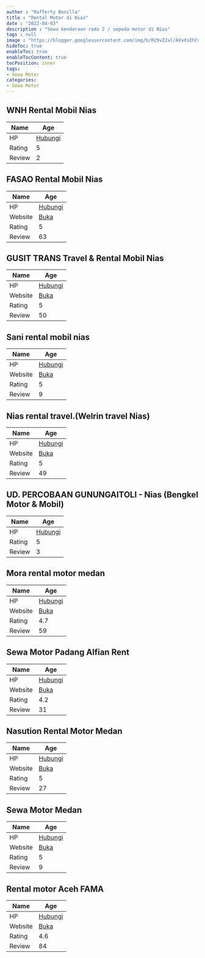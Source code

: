 ```yaml
---
author : "Rafferty Bonilla"
title : "Rental Motor di Nias"
date : "2022-04-03"
description : "Sewa kendaraan roda 2 / sepeda motor di Nias"
tags : null
image : "https://blogger.googleusercontent.com/img/b/R29vZ2xl/AVvXsEhCvLeCH3hcNLe3qU-sNK4wBBL1ORt8J9fXb5Ia9p8HtFCfZ80ps_jGfc_3RdajaTRthQPvIrP7_mWOx4oXD7Vrp4JgvaB2xXUGa6J3kBkdBlV0jPgMPfae6MYBcY5uW-m9_GEf3i1kUetF6CHSukgORP_XvF19WOr1EuJSJ7bO8pgvKVMBmx-pdTVX_w/w300-h200/rental-motor-di-nias.png"
hideToc: true
enableToc: true
enableTocContent: true
tocPosition: inner
tags:
- Sewa Motor
categories:
- Sewa Motor
---
```



## WNH Rental Mobil Nias

Name | Age
--------|------
HP | [Hubungi](https://pcandroidplayer.blogspot.com/?clayads=https://getnumber.ndower.dev?phone=MDgxMjY5ODg4NDQ0)
Rating | 5
Review | 2


## FASAO Rental Mobil Nias

Name | Age
--------|------
HP | [Hubungi](https://pcandroidplayer.blogspot.com/?clayads=https://getnumber.ndower.dev?phone=MDgyMzY3NDE0Njg4)
Website | [Buka](https://pcandroidplayer.blogspot.com/?clayads=aHR0cDovL3JlbnRhbG1vYmlsbmlhcy5jb20v) 
Rating | 5
Review | 63


## GUSIT TRANS Travel &amp; Rental Mobil Nias

Name | Age
--------|------
HP | [Hubungi](https://pcandroidplayer.blogspot.com/?clayads=https://getnumber.ndower.dev?phone=MDgyMjQ1OTc3NDM3)
Website | [Buka](https://pcandroidplayer.blogspot.com/?clayads=aHR0cHM6Ly9tb2JpbHJlbnRhbG5pYXMud29yZHByZXNzLmNvbS8=) 
Rating | 5
Review | 50


## Sani rental mobil nias

Name | Age
--------|------
HP | [Hubungi](https://pcandroidplayer.blogspot.com/?clayads=https://getnumber.ndower.dev?phone=MDg1MjcwMzkwMTQz)
Website | [Buka](https://pcandroidplayer.blogspot.com/?clayads=aHR0cDovL3NhbmlyZW50Y2FyLmJsb2dzcG90LmNvbS8yMDE1LzExL3NhbmktcmVudGFsLW1vYmlsLWRpLXB1bGF1LW5pYXMtc2FuaS5odG1s) 
Rating | 5
Review | 9


## Nias rental travel.(Welrin travel Nias)

Name | Age
--------|------
HP | [Hubungi](https://pcandroidplayer.blogspot.com/?clayads=https://getnumber.ndower.dev?phone=MDgxMjY1OTI5MzE3)
Website | [Buka](https://pcandroidplayer.blogspot.com/?clayads=aHR0cHM6Ly93ZWxyaW50cmF2ZWxyZW50YWxtb2JpbG5pYXMuYnVzaW5lc3Muc2l0ZS8=) 
Rating | 5
Review | 49


## UD. PERCOBAAN GUNUNGAITOLI - Nias (Bengkel Motor &amp; Mobil)

Name | Age
--------|------
HP | [Hubungi](https://pcandroidplayer.blogspot.com/?clayads=https://getnumber.ndower.dev?phone=MDgxMzc2NTIwMTU1)
Rating | 5
Review | 3


## Mora rental motor medan

Name | Age
--------|------
HP | [Hubungi](https://pcandroidplayer.blogspot.com/?clayads=https://getnumber.ndower.dev?phone=MDgxMTMyMjkyMzM=)
Website | [Buka](https://pcandroidplayer.blogspot.com/?clayads=aHR0cDovL3JlbnRhbG1lZGFua3Uud29yZHByZXNzLmNvbS8=) 
Rating | 4.7
Review | 59


## Sewa Motor Padang Alfian Rent

Name | Age
--------|------
HP | [Hubungi](https://pcandroidplayer.blogspot.com/?clayads=https://getnumber.ndower.dev?phone=MDg1Mzc2MzIxNjA2)
Website | [Buka](https://pcandroidplayer.blogspot.com/?clayads=aHR0cHM6Ly9zZXdhbW90b3JwYWRhbmcud29yZHByZXNzLmNvbS8=) 
Rating | 4.2
Review | 31


## Nasution Rental Motor Medan

Name | Age
--------|------
HP | [Hubungi](https://pcandroidplayer.blogspot.com/?clayads=https://getnumber.ndower.dev?phone=MDgyMTY4NTA2MzY2)
Website | [Buka](https://pcandroidplayer.blogspot.com/?clayads=aHR0cHM6Ly93d3cuaW5zdGFncmFtLmNvbS9yZW50YWxtb3Rvcm1lZGFu) 
Rating | 5
Review | 27


## Sewa Motor Medan

Name | Age
--------|------
HP | [Hubungi](https://pcandroidplayer.blogspot.com/?clayads=https://getnumber.ndower.dev?phone=MDg1Mjk3OTk5MzMw)
Website | [Buka](https://pcandroidplayer.blogspot.com/?clayads=aHR0cHM6Ly9zZXdhbW90b3JtZWRhbi5jb20v) 
Rating | 5
Review | 9


## Rental motor Aceh FAMA

Name | Age
--------|------
HP | [Hubungi](https://pcandroidplayer.blogspot.com/?clayads=https://getnumber.ndower.dev?phone=MDgxMjYwNzU3ODQ4)
Website | [Buka](https://pcandroidplayer.blogspot.com/?clayads=aHR0cHM6Ly9yZW50YWwtbW90b3ItYWNlaC1mYW1hLmJ1c2luZXNzLnNpdGUv) 
Rating | 4.6
Review | 84


